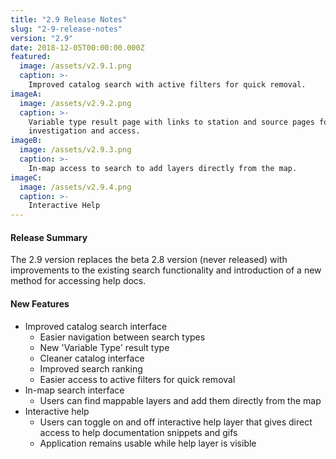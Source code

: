 ```yaml
---
title: "2.9 Release Notes"
slug: "2-9-release-notes"
version: "2.9"
date: 2018-12-05T00:00:00.000Z
featured:
  image: /assets/v2.9.1.png
  caption: >-
    Improved catalog search with active filters for quick removal.
imageA:
  image: /assets/v2.9.2.png
  caption: >-
    Variable type result page with links to station and source pages for closer data
    investigation and access.
imageB:
  image: /assets/v2.9.3.png
  caption: >-
    In-map access to search to add layers directly from the map.
imageC:
  image: /assets/v2.9.4.png
  caption: >-
    Interactive Help
---
```

#### Release Summary

The 2.9 version replaces the beta 2.8 version (never released) with improvements to the existing search functionality and introduction of a new method for accessing help docs.


#### New Features

*  Improved catalog search interface
    *  Easier navigation between search types
    *  New 'Variable Type' result type
    *  Cleaner catalog interface
    *  Improved search ranking
    *  Easier access to active filters for quick removal
*  In-map search interface
    *  Users can find mappable layers and add them directly from the map
*  Interactive help
    *  Users can toggle on and off interactive help layer that gives direct access to help documentation snippets and gifs
    *  Application remains usable while help layer is visible
